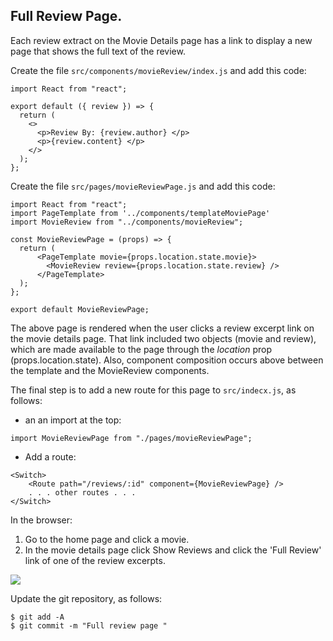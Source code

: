 ## Full Review Page.

Each review extract on the Movie Details page has a link to display a new page that shows the full text of the review. 

Create the file `src/components/movieReview/index.js` and add this code:
~~~
import React from "react";

export default ({ review }) => {
  return (
    <>
      <p>Review By: {review.author} </p>
      <p>{review.content} </p>
    </>
  );
};
~~~

Create the file `src/pages/movieReviewPage.js` and add this code:
~~~
import React from "react";
import PageTemplate from '../components/templateMoviePage'
import MovieReview from "../components/movieReview";

const MovieReviewPage = (props) => {
  return (
      <PageTemplate movie={props.location.state.movie}>
        <MovieReview review={props.location.state.review} /> 
      </PageTemplate>
  );
};

export default MovieReviewPage;
~~~
The above page is rendered when the user clicks a review excerpt link on the movie details page. That link included two objects (movie and review), which are made available to the page through the *location* prop (props.location.state). Also, component composition occurs above between the template and the MovieReview components.

The final step is to add a new route for this page to `src/indecx.js`, as follows:

+ an an import at the top:
~~~
import MovieReviewPage from "./pages/movieReviewPage";
~~~
+ Add a route:
~~~
<Switch>
    <Route path="/reviews/:id" component={MovieReviewPage} />
    . . . other routes . . .
</Switch>
~~~

In the browser:

1. Go to the home page and click a movie.
1. In the movie details page click Show Reviews and click the 'Full Review' link of one of the review excerpts.

![][freview]

Update the git repository, as follows:
~~~
$ git add -A
$ git commit -m "Full review page "
~~~

[freview]: ./img/freview.png
